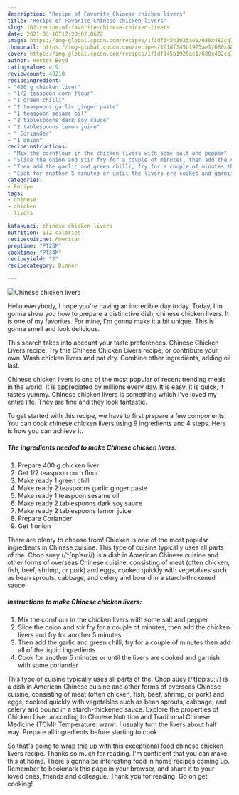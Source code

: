 ```yaml
---
description: "Recipe of Favorite Chinese chicken livers"
title: "Recipe of Favorite Chinese chicken livers"
slug: 102-recipe-of-favorite-chinese-chicken-livers
date: 2021-03-18T17:20:02.867Z
image: https://img-global.cpcdn.com/recipes/1f1df345b1925ae1/680x482cq70/chinese-chicken-livers-recipe-main-photo.jpg
thumbnail: https://img-global.cpcdn.com/recipes/1f1df345b1925ae1/680x482cq70/chinese-chicken-livers-recipe-main-photo.jpg
cover: https://img-global.cpcdn.com/recipes/1f1df345b1925ae1/680x482cq70/chinese-chicken-livers-recipe-main-photo.jpg
author: Hester Boyd
ratingvalue: 4.9
reviewcount: 48218
recipeingredient:
- "400 g chicken liver"
- "1/2 teaspoon corn flour"
- "1 green chilli"
- "2 teaspoons garlic ginger paste"
- "1 teaspoon sesame oil"
- "2 tablespoons dark soy sauce"
- "2 tablespoons lemon juice"
- " Coriander"
- "1 onion"
recipeinstructions:
- "Mix the cornflour in the chicken livers with some salt and pepper"
- "Slice the onion and stir fry for a couple of minutes, then add the chicken livers and fry for another 5 minutes"
- "Then add the garlic and green chilli, fry for a couple of minutes then add all of the liquid ingredients"
- "Cook for another 5 minutes or until the livers are cooked and garnish with some coriander"
categories:
- Recipe
tags:
- chinese
- chicken
- livers

katakunci: chinese chicken livers 
nutrition: 112 calories
recipecuisine: American
preptime: "PT25M"
cooktime: "PT34M"
recipeyield: "3"
recipecategory: Dinner

---
```



![Chinese chicken livers](https://img-global.cpcdn.com/recipes/1f1df345b1925ae1/680x482cq70/chinese-chicken-livers-recipe-main-photo.jpg)

Hello everybody, I hope you're having an incredible day today. Today, I'm gonna show you how to prepare a distinctive dish, chinese chicken livers. It is one of my favorites. For mine, I'm gonna make it a bit unique. This is gonna smell and look delicious.

This search takes into account your taste preferences. Chinese Chicken Livers recipe: Try this Chinese Chicken Livers recipe, or contribute your own. Wash chicken livers and pat dry. Combine other ingredients, adding oil last.

Chinese chicken livers is one of the most popular of recent trending meals in the world. It is appreciated by millions every day. It is easy, it is quick, it tastes yummy. Chinese chicken livers is something which I've loved my entire life. They are fine and they look fantastic.


To get started with this recipe, we have to first prepare a few components. You can cook chinese chicken livers using 9 ingredients and 4 steps. Here is how you can achieve it.

<!--inarticleads1-->

##### The ingredients needed to make Chinese chicken livers:

1. Prepare 400 g chicken liver
1. Get 1/2 teaspoon corn flour
1. Make ready 1 green chilli
1. Make ready 2 teaspoons garlic ginger paste
1. Make ready 1 teaspoon sesame oil
1. Make ready 2 tablespoons dark soy sauce
1. Make ready 2 tablespoons lemon juice
1. Prepare  Coriander
1. Get 1 onion


There are plenty to choose from! Chicken is one of the most popular ingredients in Chinese cuisine. This type of cuisine typically uses all parts of the. Chop suey (/ˈtʃɒpˈsuːi/) is a dish in American Chinese cuisine and other forms of overseas Chinese cuisine, consisting of meat (often chicken, fish, beef, shrimp, or pork) and eggs, cooked quickly with vegetables such as bean sprouts, cabbage, and celery and bound in a starch-thickened sauce. 

<!--inarticleads2-->

##### Instructions to make Chinese chicken livers:

1. Mix the cornflour in the chicken livers with some salt and pepper
1. Slice the onion and stir fry for a couple of minutes, then add the chicken livers and fry for another 5 minutes
1. Then add the garlic and green chilli, fry for a couple of minutes then add all of the liquid ingredients
1. Cook for another 5 minutes or until the livers are cooked and garnish with some coriander


This type of cuisine typically uses all parts of the. Chop suey (/ˈtʃɒpˈsuːi/) is a dish in American Chinese cuisine and other forms of overseas Chinese cuisine, consisting of meat (often chicken, fish, beef, shrimp, or pork) and eggs, cooked quickly with vegetables such as bean sprouts, cabbage, and celery and bound in a starch-thickened sauce. Explore the properties of Chicken Liver according to Chinese Nutrition and Traditional Chinese Medicine (TCM): Temperature: warm. I usually turn the livers about half way. Prepare all ingredients before starting to cook. 

So that's going to wrap this up with this exceptional food chinese chicken livers recipe. Thanks so much for reading. I'm confident that you can make this at home. There's gonna be interesting food in home recipes coming up. Remember to bookmark this page in your browser, and share it to your loved ones, friends and colleague. Thank you for reading. Go on get cooking!
